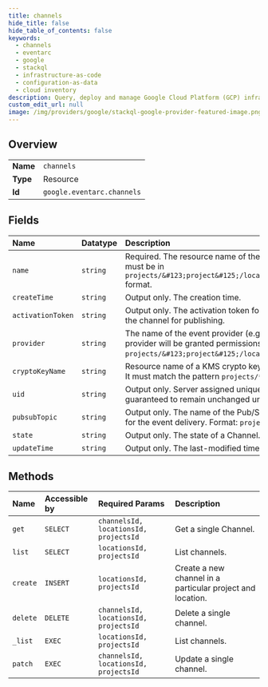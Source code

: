 ```yaml
---
title: channels
hide_title: false
hide_table_of_contents: false
keywords:
  - channels
  - eventarc
  - google    
  - stackql
  - infrastructure-as-code
  - configuration-as-data
  - cloud inventory
description: Query, deploy and manage Google Cloud Platform (GCP) infrastructure and resources using SQL
custom_edit_url: null
image: /img/providers/google/stackql-google-provider-featured-image.png
---
```

  
    

## Overview
<table><tbody>
<tr><td><b>Name</b></td><td><code>channels</code></td></tr>
<tr><td><b>Type</b></td><td>Resource</td></tr>
<tr><td><b>Id</b></td><td><code>google.eventarc.channels</code></td></tr>
</tbody></table>

## Fields
| Name | Datatype | Description |
|:-----|:---------|:------------|
| `name` | `string` | Required. The resource name of the channel. Must be unique within the location on the project and must be in `projects/&#123;project&#125;/locations/&#123;location&#125;/channels/&#123;channel_id&#125;` format. |
| `createTime` | `string` | Output only. The creation time. |
| `activationToken` | `string` | Output only. The activation token for the channel. The token must be used by the provider to register the channel for publishing. |
| `provider` | `string` | The name of the event provider (e.g. Eventarc SaaS partner) associated with the channel. This provider will be granted permissions to publish events to the channel. Format: `projects/&#123;project&#125;/locations/&#123;location&#125;/providers/&#123;provider_id&#125;`. |
| `cryptoKeyName` | `string` | Resource name of a KMS crypto key (managed by the user) used to encrypt/decrypt their event data. It must match the pattern `projects/*/locations/*/keyRings/*/cryptoKeys/*`. |
| `uid` | `string` | Output only. Server assigned unique identifier for the channel. The value is a UUID4 string and guaranteed to remain unchanged until the resource is deleted. |
| `pubsubTopic` | `string` | Output only. The name of the Pub/Sub topic created and managed by Eventarc system as a transport for the event delivery. Format: `projects/&#123;project&#125;/topics/&#123;topic_id&#125;`. |
| `state` | `string` | Output only. The state of a Channel. |
| `updateTime` | `string` | Output only. The last-modified time. |
## Methods
| Name | Accessible by | Required Params | Description |
|:-----|:--------------|:----------------|:------------|
| `get` | `SELECT` | `channelsId, locationsId, projectsId` | Get a single Channel. |
| `list` | `SELECT` | `locationsId, projectsId` | List channels. |
| `create` | `INSERT` | `locationsId, projectsId` | Create a new channel in a particular project and location. |
| `delete` | `DELETE` | `channelsId, locationsId, projectsId` | Delete a single channel. |
| `_list` | `EXEC` | `locationsId, projectsId` | List channels. |
| `patch` | `EXEC` | `channelsId, locationsId, projectsId` | Update a single channel. |
